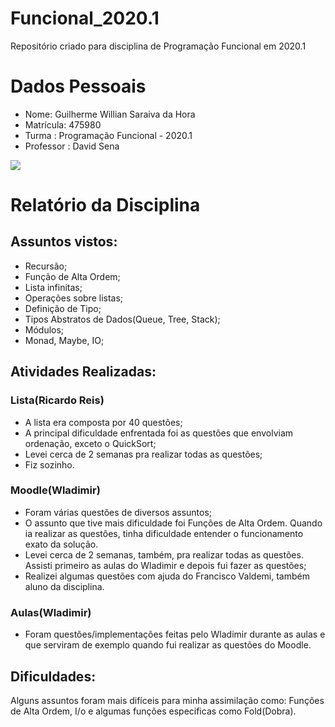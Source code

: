 # Funcional_2020.1
Repositório criado para disciplina de Programação Funcional em 2020.1

# Dados Pessoais
* Nome: Guilherme Willian Saraiva da Hora
* Matrícula: 475980
* Turma : Programação Funcional - 2020.1
* Professor : David Sena

![](https://avatars3.githubusercontent.com/u/37377587?s=400&u=5d1bcacf131a861da06ff5f4006c9304454781f0&v=4)

# Relatório da Disciplina

## Assuntos vistos:
- Recursão;
- Função de Alta Ordem;
- Lista infinitas;
- Operações sobre listas;
- Definição de Tipo;
- Tipos Abstratos de Dados(Queue, Tree, Stack);
- Módulos;
- Monad, Maybe, IO;

## Atividades Realizadas:
### Lista(Ricardo Reis)
- A lista era composta por 40 questões;
- A principal dificuldade enfrentada foi as questões que envolviam ordenação, exceto o QuickSort;
- Levei cerca de 2 semanas pra realizar todas as questões;
- Fiz sozinho.

### Moodle(Wladimir)
- Foram várias questões de diversos assuntos;
- O assunto que tive mais dificuldade foi Funções de Alta Ordem. Quando ia realizar as questões, tinha dificuldade entender o funcionamento exato da solução.
- Levei cerca de 2 semanas, também,  pra realizar todas as questões. Assisti primeiro as aulas do Wladimir e depois fui fazer as questões;
- Realizei algumas questões com ajuda do Francisco Valdemi, também aluno da disciplina.

### Aulas(Wladimir)
- Foram questões/implementações feitas pelo Wladimir durante as aulas e que serviram de exemplo quando fui realizar as questões do Moodle.

## Dificuldades:
Alguns assuntos foram mais difíceis para minha assimilação como: Funções de Alta Ordem, I/o e algumas funções especificas como Fold(Dobra). 
